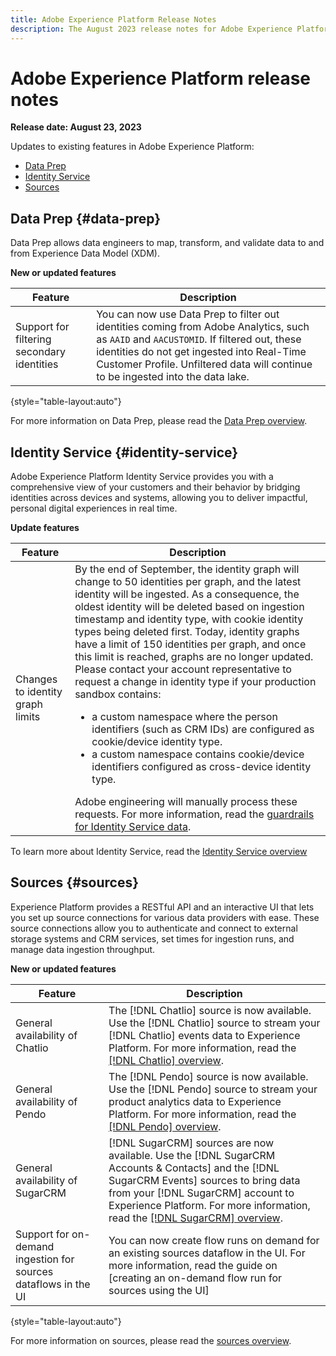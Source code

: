```yaml
---
title: Adobe Experience Platform Release Notes
description: The August 2023 release notes for Adobe Experience Platform.
---
```

# Adobe Experience Platform release notes 

**Release date: August 23, 2023**

Updates to existing features in Adobe Experience Platform:

- [Data Prep](#data-prep)
- [Identity Service](#identity-service)
- [Sources](#sources)

## Data Prep {#data-prep}

Data Prep allows data engineers to map, transform, and validate data to and from Experience Data Model (XDM).

**New or updated features**

| Feature | Description |
| --- | --- |
| Support for filtering secondary identities | You can now use Data Prep to filter out identities coming from Adobe Analytics, such as `AAID` and `AACUSTOMID`. If filtered out, these identities do not get ingested into Real-Time Customer Profile. Unfiltered data will continue to be ingested into the data lake. |

{style="table-layout:auto"}

For more information on Data Prep, please read the [Data Prep overview](../../data-prep/home.md).

## Identity Service {#identity-service}

Adobe Experience Platform Identity Service provides you with a comprehensive view of your customers and their behavior by bridging identities across devices and systems, allowing you to deliver impactful, personal digital experiences in real time.

**Update features**

| Feature | Description |
| --- | --- |
| Changes to identity graph limits | By the end of September, the identity graph will change to 50 identities per graph, and the latest identity will be ingested. As a consequence, the oldest identity will be deleted based on ingestion timestamp and identity type, with cookie identity types being deleted first. Today, identity graphs have a limit of 150 identities per graph, and once this limit is reached, graphs are no longer updated. Please contact your account representative to request a change in identity type if your production sandbox contains: <ul><li>a custom namespace where the person identifiers (such as CRM IDs) are configured as cookie/device identity type.</li><li>a custom namespace contains cookie/device identifiers configured as cross-device identity type.</li></ul> Adobe engineering will manually process these requests. For more information, read the [guardrails for Identity Service data](../../identity-service/guardrails.md). |

To learn more about Identity Service, read the [Identity Service overview](../../identity-service/home.md)

## Sources {#sources}

Experience Platform provides a RESTful API and an interactive UI that lets you set up source connections for various data providers with ease. These source connections allow you to authenticate and connect to external storage systems and CRM services, set times for ingestion runs, and manage data ingestion throughput.

**New or updated features**

| Feature | Description |
| --- | --- |
| General availability of Chatlio | The [!DNL Chatlio] source is now available. Use the [!DNL Chatlio] source to stream your [!DNL Chatlio] events data to Experience Platform. For more information, read the [[!DNL Chatlio] overview](../../sources/connectors/marketing-automation/chatlio-webhook.md). |
| General availability of Pendo | The [!DNL Pendo] source is now available. Use the [!DNL Pendo] source to stream your product analytics data to Experience Platform. For more information, read the [[!DNL Pendo] overview](../../sources/connectors/analytics/pendo-webhook.md). |
| General availability of SugarCRM | [!DNL SugarCRM] sources are now available. Use the [!DNL SugarCRM Accounts & Contacts] and the [!DNL SugarCRM Events] sources to bring data from your [!DNL SugarCRM] account to Experience Platform. For more information, read the [[!DNL SugarCRM] overview](../../sources/connectors/crm/sugarcrm.md). |
| Support for on-demand ingestion for sources dataflows in the UI | You can now create flow runs on demand for an existing sources dataflow in the UI. For more information, read the guide on [creating an on-demand flow run for sources using the UI]|

{style="table-layout:auto"}

For more information on sources, please read the [sources overview](../../sources/home.md).
